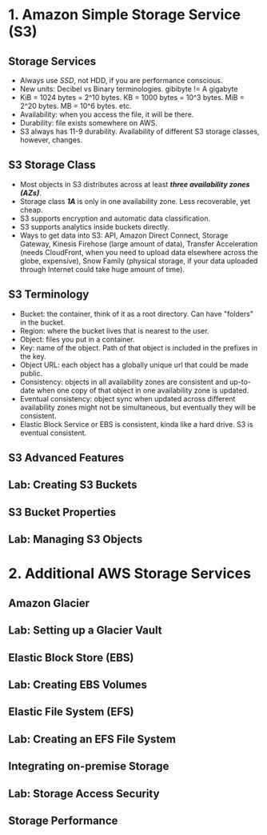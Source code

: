 # 1. Amazon Simple Storage Service (S3)
## Storage Services
- Always use *SSD*, not HDD, if you are performance conscious.
- New units: Decibel vs Binary terminologies. gibibyte != A gigabyte
- KiB = 1024 bytes = 2^10 bytes. KB = 1000 bytes = 10^3 bytes. MiB = 2^20 bytes. MB = 10^6 bytes. etc. 
- Availability: when you access the file, it will be there.
- Durability: file exists somewhere on AWS.
- S3 always has 11-9 durability. Availability of different S3 storage classes, however, changes.
## S3 Storage Class
- Most objects in S3 distributes across at least ***three availability zones (AZs)***.
- Storage class ***1A*** is only in one availability zone. Less recoverable, yet cheap.
- S3 supports encryption and automatic data classification.
- S3 supports analytics inside buckets directly.
- Ways to get data into S3: API, Amazon Direct Connect, Storage Gateway, Kinesis Firehose (large amount of data), Transfer Acceleration (needs CloudFront, when you need to upload data elsewhere across the globe, expensive), Snow Family (physical storage, if your data uploaded through Internet could take huge amount of time).
## S3 Terminology
- Bucket: the container, think of it as a root directory. Can have "folders" in the bucket.
- Region: where the bucket lives that is nearest to the user.
- Object: files you put in a container.
- Key: name of the object. Path of that object is included in the prefixes in the key.
- Object URL: each object has a globally unique url that could be made public.
- Consistency: objects in all availability zones are consistent and up-to-date when one copy of that object in one availability zone is updated.
- Eventual consistency: object sync when updated across different availability zones might not be simultaneous, but eventually they will be consistent.
- Elastic Block Service or EBS is consistent, kinda like a hard drive. S3 is eventual consistent.
## S3 Advanced Features
## Lab: Creating S3 Buckets
## S3 Bucket Properties
## Lab: Managing S3 Objects

# 2. Additional AWS Storage Services
## Amazon Glacier
## Lab: Setting up a Glacier Vault
## Elastic Block Store (EBS)
## Lab: Creating EBS Volumes
## Elastic File System (EFS)
## Lab: Creating an EFS File System
## Integrating on-premise Storage
## Lab: Storage Access Security
## Storage Performance
